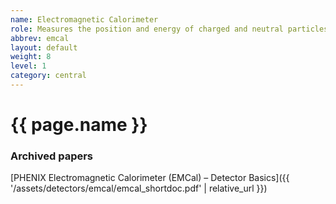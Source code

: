```yaml
---
name: Electromagnetic Calorimeter
role: Measures the position and energy of charged and neutral particles. Identifies photons and charged particles.
abbrev: emcal
layout: default
weight: 8
level: 1
category: central
---
```

# {{ page.name }}
### Archived papers
[PHENIX Electromagnetic Calorimeter (EMCal) – Detector Basics]({{ '/assets/detectors/emcal/emcal_shortdoc.pdf' | relative_url }})
